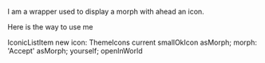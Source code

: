 I am a wrapper used to display a morph with ahead an icon.Here is the way to use meIconicListItem new	icon: ThemeIcons current smallOkIcon asMorph;	morph: 'Accept' asMorph;	yourself;	openInWorld